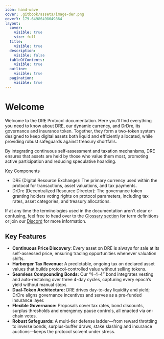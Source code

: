 ```yaml
---
icon: hand-wave
cover: .gitbook/assets/image-der.png
coverY: 179.64986498649864
layout:
  cover:
    visible: true
    size: full
  title:
    visible: true
  description:
    visible: false
  tableOfContents:
    visible: true
  outline:
    visible: true
  pagination:
    visible: true
---
```


# Welcome

Welcome to the DRE Protocol documentation. Here you’ll find everything you need to know about DRE, our dynamic currency, and DrDre, its governance and insurance token. Together, they form a two-token system designed to keep digital assets both liquid and efficiently allocated, while providing robust safeguards against treasury shortfalls.

By integrating continuous self-assessment and taxation mechanisms, DRE ensures that assets are held by those who value them most, promoting active participation and reducing speculative hoarding.

Key Components

* DRE (Digital Resource Exchange): The primary currency used within the protocol for transactions, asset valuations, and tax payments.
* DrDre (Decentralized Resource Director): The governance token granting holders voting rights on protocol parameters, including tax rates, asset categories, and treasury allocations.

If at any time the terminologies used in the documentation aren't clear or confusing, feel free to head over to the [Glossary section](other/glossary.md) for term definitions or join our [Discord](http://discord.dre.finance/) for more information.

## Key Features

* **Continuous Price Discovery**: Every asset on DRE is always for sale at its self-assessed price, ensuring trading opportunities whenever valuation shifts.
* **Harberger Tax Revenue:** A predictable, ongoing tax on declared asset values that builds protocol-controlled value without selling tokens.
* **Seamless Compounding Bonds:** Our “4-4-4” bond integrates vesting and auto-restaking over three 4-day cycles, capturing every epoch’s yield without manual steps.
* **Dual-Token Architecture:** DRE drives day-to-day liquidity and yield; DrDre aligns governance incentives and serves as a pre-funded insurance layer.
* **Flexible Governance:** Proposals cover tax rates, bond discounts, surplus thresholds and emergency pause controls, all enacted via on-chain votes.
* **Robust Safeguards:** A multi-tier defense ladder—from reward throttling to inverse bonds, surplus-buffer draws, stake slashing and insurance auctions—keeps the protocol solvent under stress.

